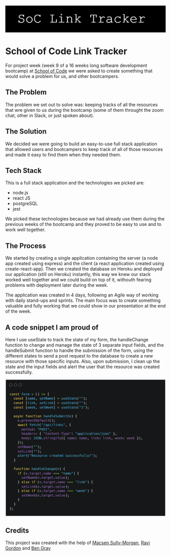 ![Banner](./images/SoC_Link_Tracker_.png?raw=true "SoC Link Tracker")

# School of Code Link Tracker

For project week (week 9 of a 16 weeks long software development bootcamp) at [School of Code](https://github.com/SchoolOfCode) we were asked to create something that would solve a problem for us, and other bootcampers.

## The Problem

The problem we set out to solve was: keeping tracks of all the resources that wre given to us during the bootcamp (some of them throught the zoom chat, other in Slack, or just spoken about).

## The Solution

We decided we were going to build an easy-to-use full stack application that allowed users and bootcampers to keep track of all of those resources and made it easy to find them when they needed them.

## Tech Stack

This is a full stack application and the technologies we picked are:

- node.js
- react JS
- postgreSQL
- jest

We picked these technologies because we had already use them during the previous weeks of the bootcamp and they proved to be easy to use and to work well together.

## The Process

We started by creating a single application containing the server (a node app created using express) and the client (a react application created using create-react-app). Then we created the database on Heroku and deployed our application (still on Heroku) instantly, this way we knew our stack worked well together and we could build on top of it, withouth fearing problems with deployment later during the week.

The application was created in 4 days, following an Agile way of working with daily stand-ups and sprints. The main focus was to create something valuable and fully working that we could show in our presentation at the end of the week.

## A code snippet I am proud of

Here I use useState to track the state of my form, the handleChange function to change and manage the state of 3 separate input fields, and the handleSubmit function to handle the submission of the form, using the different states to send a post request to the database to create a new resource with those specific inputs. Also, upon submission, I clean up the state and the input fields and alert the user that the resource was created successfully.

![Banner](./images/carbon.png "SoC Link Tracker")

## Credits

This project was created with the help of [Macsen Sully-Morgan](https://github.com/MacsenSM), [Ravi Gordon](https://github.com/rg460) and [Ben Gray](https://github.com/Gray593)
